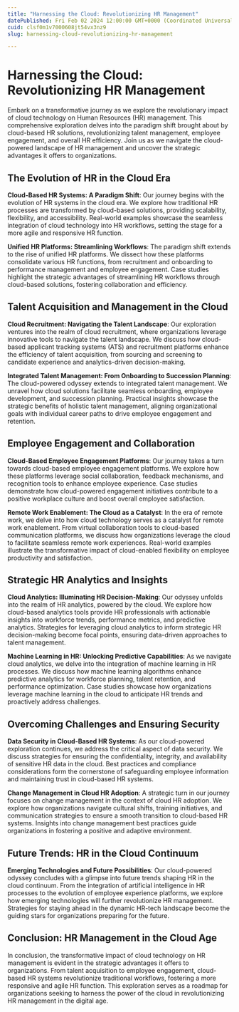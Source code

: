 ```yaml
---
title: "Harnessing the Cloud: Revolutionizing HR Management"
datePublished: Fri Feb 02 2024 12:00:00 GMT+0000 (Coordinated Universal Time)
cuid: clsf0m1v7000608jt54vx3nz9
slug: harnessing-cloud-revolutionizing-hr-management

---
```



# Harnessing the Cloud: Revolutionizing HR Management

Embark on a transformative journey as we explore the revolutionary impact of cloud technology on Human Resources (HR) management. This comprehensive exploration delves into the paradigm shift brought about by cloud-based HR solutions, revolutionizing talent management, employee engagement, and overall HR efficiency. Join us as we navigate the cloud-powered landscape of HR management and uncover the strategic advantages it offers to organizations.

## The Evolution of HR in the Cloud Era

**Cloud-Based HR Systems: A Paradigm Shift**: Our journey begins with the evolution of HR systems in the cloud era. We explore how traditional HR processes are transformed by cloud-based solutions, providing scalability, flexibility, and accessibility. Real-world examples showcase the seamless integration of cloud technology into HR workflows, setting the stage for a more agile and responsive HR function.

**Unified HR Platforms: Streamlining Workflows**: The paradigm shift extends to the rise of unified HR platforms. We dissect how these platforms consolidate various HR functions, from recruitment and onboarding to performance management and employee engagement. Case studies highlight the strategic advantages of streamlining HR workflows through cloud-based solutions, fostering collaboration and efficiency.

## Talent Acquisition and Management in the Cloud

**Cloud Recruitment: Navigating the Talent Landscape**: Our exploration ventures into the realm of cloud recruitment, where organizations leverage innovative tools to navigate the talent landscape. We discuss how cloud-based applicant tracking systems (ATS) and recruitment platforms enhance the efficiency of talent acquisition, from sourcing and screening to candidate experience and analytics-driven decision-making.

**Integrated Talent Management: From Onboarding to Succession Planning**: The cloud-powered odyssey extends to integrated talent management. We unravel how cloud solutions facilitate seamless onboarding, employee development, and succession planning. Practical insights showcase the strategic benefits of holistic talent management, aligning organizational goals with individual career paths to drive employee engagement and retention.

## Employee Engagement and Collaboration

**Cloud-Based Employee Engagement Platforms**: Our journey takes a turn towards cloud-based employee engagement platforms. We explore how these platforms leverage social collaboration, feedback mechanisms, and recognition tools to enhance employee experience. Case studies demonstrate how cloud-powered engagement initiatives contribute to a positive workplace culture and boost overall employee satisfaction.

**Remote Work Enablement: The Cloud as a Catalyst**: In the era of remote work, we delve into how cloud technology serves as a catalyst for remote work enablement. From virtual collaboration tools to cloud-based communication platforms, we discuss how organizations leverage the cloud to facilitate seamless remote work experiences. Real-world examples illustrate the transformative impact of cloud-enabled flexibility on employee productivity and satisfaction.

## Strategic HR Analytics and Insights

**Cloud Analytics: Illuminating HR Decision-Making**: Our odyssey unfolds into the realm of HR analytics, powered by the cloud. We explore how cloud-based analytics tools provide HR professionals with actionable insights into workforce trends, performance metrics, and predictive analytics. Strategies for leveraging cloud analytics to inform strategic HR decision-making become focal points, ensuring data-driven approaches to talent management.

**Machine Learning in HR: Unlocking Predictive Capabilities**: As we navigate cloud analytics, we delve into the integration of machine learning in HR processes. We discuss how machine learning algorithms enhance predictive analytics for workforce planning, talent retention, and performance optimization. Case studies showcase how organizations leverage machine learning in the cloud to anticipate HR trends and proactively address challenges.

## Overcoming Challenges and Ensuring Security

**Data Security in Cloud-Based HR Systems**: As our cloud-powered exploration continues, we address the critical aspect of data security. We discuss strategies for ensuring the confidentiality, integrity, and availability of sensitive HR data in the cloud. Best practices and compliance considerations form the cornerstone of safeguarding employee information and maintaining trust in cloud-based HR systems.

**Change Management in Cloud HR Adoption**: A strategic turn in our journey focuses on change management in the context of cloud HR adoption. We explore how organizations navigate cultural shifts, training initiatives, and communication strategies to ensure a smooth transition to cloud-based HR systems. Insights into change management best practices guide organizations in fostering a positive and adaptive environment.

## Future Trends: HR in the Cloud Continuum

**Emerging Technologies and Future Possibilities**: Our cloud-powered odyssey concludes with a glimpse into future trends shaping HR in the cloud continuum. From the integration of artificial intelligence in HR processes to the evolution of employee experience platforms, we explore how emerging technologies will further revolutionize HR management. Strategies for staying ahead in the dynamic HR-tech landscape become the guiding stars for organizations preparing for the future.

## Conclusion: HR Management in the Cloud Age

In conclusion, the transformative impact of cloud technology on HR management is evident in the strategic advantages it offers to organizations. From talent acquisition to employee engagement, cloud-based HR systems revolutionize traditional workflows, fostering a more responsive and agile HR function. This exploration serves as a roadmap for organizations seeking to harness the power of the cloud in revolutionizing HR management in the digital age.
